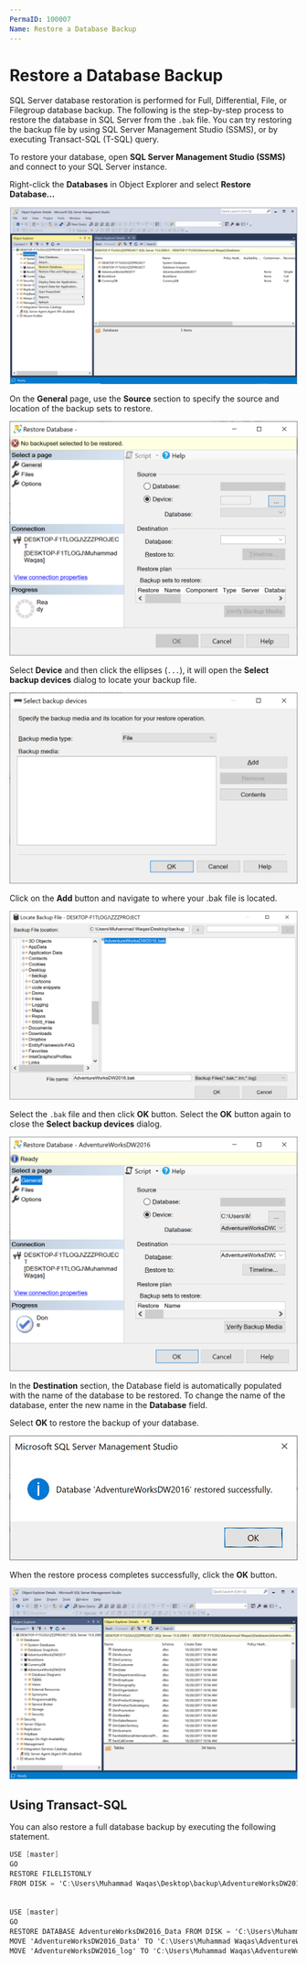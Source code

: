 ```yaml
---
PermaID: 100007
Name: Restore a Database Backup
---
```


# Restore a Database Backup

SQL Server database restoration is performed for Full, Differential, File, or Filegroup database backup. The following is the step-by-step process to restore the database in SQL Server from the `.bak` file. You can try restoring the backup file by using SQL Server Management Studio (SSMS), or by executing Transact-SQL (T-SQL) query.

To restore your database, open **SQL Server Management Studio (SSMS)** and connect to your SQL Server instance.

Right-click the **Databases** in Object Explorer and select **Restore Database...**

<img src="images/restore-database-backup-1.png" alt="Select Restore Database...">

On the **General** page, use the **Source** section to specify the source and location of the backup sets to restore. 

<img src="images/restore-database-backup-2.png" alt="Select Restore Database...">

Select **Device** and then click the ellipses (`...`), it will open the **Select backup devices** dialog to locate your backup file.

<img src="images/restore-database-backup-3.png" alt="Select backup devices">

Click on the **Add** button and navigate to where your .bak file is located. 

<img src="images/restore-database-backup-4.png" alt="Select backup file">

Select the `.bak` file and then click **OK** button. Select the **OK** button again to close the **Select backup devices** dialog.

<img src="images/restore-database-backup-5.png" alt="Data name">

In the **Destination** section, the Database field is automatically populated with the name of the database to be restored. To change the name of the database, enter the new name in the **Database** field. 

Select **OK** to restore the backup of your database.

<img src="images/restore-database-backup-6.png" alt="Restore completed successfully">

When the restore process completes successfully, click the **OK** button.

<img src="images/restore-database-backup-7.png" alt="Restore completed successfully">

## Using Transact-SQL

You can also restore a full database backup by executing the following statement.

```csharp
USE [master]
GO
RESTORE FILELISTONLY 
FROM DISK = 'C:\Users\Muhammad Waqas\Desktop\backup\AdventureWorksDW2016.bak'


USE [master]
GO
RESTORE DATABASE AdventureWorksDW2016_Data FROM DISK = 'C:\Users\Muhammad Waqas\Desktop\backup\AdventureWorksDW2016.bak' WITH 
MOVE 'AdventureWorksDW2016_Data' TO 'C:\Users\Muhammad Waqas\AdventureWorksDW2016.mdf',
MOVE 'AdventureWorksDW2016_log' TO 'C:\Users\Muhammad Waqas\AdventureWorksDW2016.ldf', REPLACE
```

